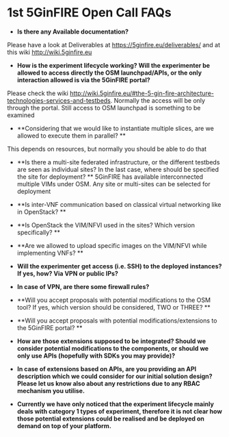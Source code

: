 <!-- TITLE: 1st 5GinFIRE Open Call FAQs -->
<!-- SUBTITLE: FAQs -->

# 1st 5GinFIRE Open Call FAQs

* **Is there any Available documentation?**

Please have a look at Deliverables at https://5ginfire.eu/deliverables/ and at this wiki http://wiki.5ginfire.eu

* **How is the experiment lifecycle working? Will the experimenter be allowed to access directly the OSM launchpad/APIs, or the only interaction allowed is via the 5GinFIRE portal?**

Please check the wiki http://wiki.5ginfire.eu/#the-5-gin-fire-architecture-technologies-services-and-testbeds. Normally the access will be only through the portal. Still access to OSM launchpad is something to be examined

* **Considering that we would like to instantiate multiple slices, are we allowed to execute them in parallel? **

This depends on resources, but normally you should be able to do that

* **Is there a multi-site federated infrastructure, or the different testbeds are seen as individual sites? In the last case, where should be specified the site for deployment? **
5GinFIRE has available interconnected multiple VIMs under OSM. Any site or multi-sites can be selected for deployment 

* **Is inter-VNF communication based on classical virtual networking like in OpenStack? **


* **Is OpenStack the VIM/NFVI used in the sites? Which version specifically? **



* **Are we allowed to upload specific images on the VIM/NFVI while implementing VNFs?  **


* **Will the experimenter get access (i.e. SSH) to the deployed instances? If yes, how? Via VPN or public IPs?** 


* **In case of VPN, are there some firewall rules?**


* **Will you accept proposals with potential modifications to the OSM tool? If yes, which version should be considered, TWO or THREE? **


* **Will you accept proposals with potential modifications/extensions to the 5GinFIRE portal? **


* **How are those extensions supposed to be integrated? Should we consider potential modifications to the components, or should we only use APIs (hopefully with SDKs you may provide)?** 


* **In case of extensions based on APIs, are you providing an API description which we could consider for our initial solution design? Please let us know also about any restrictions due to any RBAC mechanism you utilise.** 


* **Currently we have only noticed that the experiment lifecycle mainly deals with category 1 types of experiment, therefore it is not clear how those potential extensions could be realised and be deployed on demand on top of your platform.**







